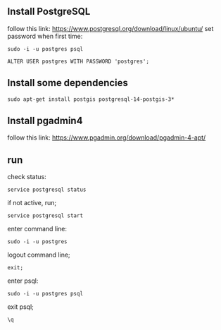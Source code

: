 ## Install PostgreSQL
follow this link: https://www.postgresql.org/download/linux/ubuntu/
set password when first time:
```
sudo -i -u postgres psql
```
```
ALTER USER postgres WITH PASSWORD 'postgres';
```
## Install some dependencies
```
sudo apt-get install postgis postgresql-14-postgis-3*
```

## Install pgadmin4
follow this link: https://www.pgadmin.org/download/pgadmin-4-apt/
## run
check status:
```
service postgresql status
```
if not active, run;
```
service postgresql start
```
enter command line:
```
sudo -i -u postgres
```
logout command line;
```
exit;
```
enter psql:
```
sudo -i -u postgres psql
```
exit psql;
```
\q
```